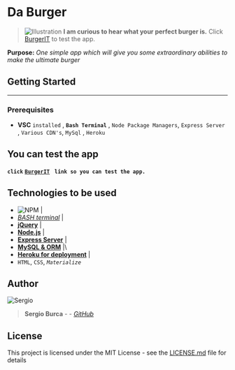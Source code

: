 # Da Burger
> ![Illustration](https://cdn3.iconfinder.com/data/icons/yummicon-pro/100/063_Hamburger-512.png)
**I am curious to hear what your perfect burger is.**
Click  [BurgerIT](https://safe-dawn-71531.herokuapp.com/) to test the app.

**Purpose:** _One simple app which will give you some extraordinary abilities to make the ultimate burger_

## Getting Started
____
> 
### Prerequisites
* **VSC** `installed` , **`Bash Terminal`** , `Node Package Managers`, `Express Server` ,  `Various CDN's`, `MySql` , `Heroku`

## You can test the app 
**`click`** [**`BurgerIT`**](https://safe-dawn-71531.herokuapp.com/) **` link so you can test the app.`** 

## Technologies to be used 

* ![NPM](assets/images/npm2.png) |
* [_BASH terminal_]() | 
* [**jQuery**]() |
*  [**Node.js**]() |
*  [**Express Server**]() |
*  [**MySQL & ORM**]() |\
*  [**Heroku for deployment**]() |
*  `HTML`, ``CSS``, _`Materialize`_ 

## Author

![Sergio](https://www.shareicon.net/data/128x128/2016/03/24/738611_people_512x512.png)
> **Sergio Burca** - - [*GitHub*](https://github.com/mecaniser)

## License

This project is licensed under the MIT License - see the [LICENSE.md](LICENSE.md) file for details






